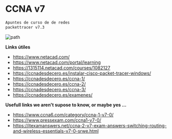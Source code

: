 # CCNA v7

```sh
Apuntes de curso de de redes
packettracer v7.3
```

![path](assets/path.png)



**Links útiles**

* https://www.netacad.com/
* https://www.netacad.com/portal/learning
* https://1315114.netacad.com/courses/1082127
* https://ccnadesdecero.es/instalar-cisco-packet-tracer-windows/
* https://ccnadesdecero.es/ccna-1/
* https://ccnadesdecero.es/ccna-2/
* https://ccnadesdecero.es/ccna-3/
* https://ccnadesdecero.es/examenes/

**Usefull links we aren't supose to know, or maybe yes ...** 

* https://www.ccna6.com/category/ccna-1-v7-0/
* https://www.pressexam.com/ccna1-v7-0/
* https://itexamanswers.net/ccna-2-v7-exam-answers-switching-routing-and-wireless-essentials-v7-0-srwe.html
